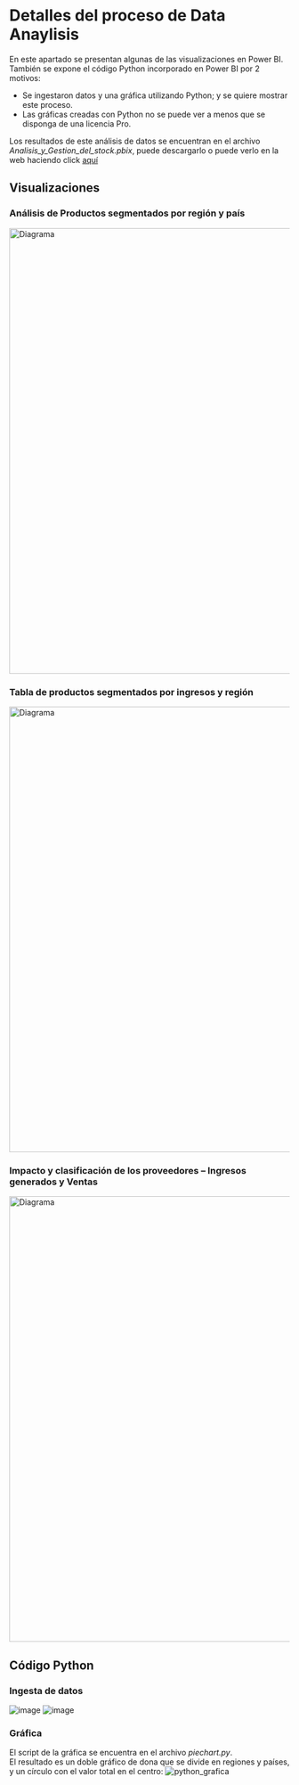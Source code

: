 # Detalles del proceso de Data Anaylisis

En este apartado se presentan algunas de las visualizaciones en Power BI.<br>
También se expone el código Python incorporado en Power BI por 2 motivos:

- Se ingestaron datos y una gráfica utilizando Python; y se quiere mostrar este proceso.
- Las gráficas creadas con Python no se puede ver a menos que se disponga de una licencia Pro.

Los resultados de este análisis de datos se encuentran en el archivo *Analisis_y_Gestion_del_stock.pbix*, puede descargarlo o puede verlo en la web haciendo click [aquí](https://app.powerbi.com/view?r=eyJrIjoiMWNiYjkxOWUtMzhlMS00ZjNkLWFlNjUtM2U2Y2U4YTJkOWY2IiwidCI6ImRmODY3OWNkLWE4MGUtNDVkOC05OWFjLWM4M2VkN2ZmOTVhMCJ9)

## Visualizaciones

### Análisis de Productos segmentados por región y país
<img src="https://github.com/user-attachments/assets/42a23502-947c-4b7c-a445-89802ae60cab" alt="Diagrama" width="800"/>

### Tabla de productos segmentados por ingresos y región
<img src="https://github.com/user-attachments/assets/11ebd3e4-fc16-48e7-9c87-df8f3c55a0b6" alt="Diagrama" width="800"/>

### Impacto y clasificación de los proveedores – Ingresos generados y Ventas
<img src="https://github.com/user-attachments/assets/ecb537a4-8f96-44fd-8829-367f2a5a10b3" alt="Diagrama" width="800"/>

## Código Python
### Ingesta de datos
![image](https://github.com/user-attachments/assets/c9ab2680-e1dc-4047-aba0-1a20e19ba049)
![image](https://github.com/user-attachments/assets/991d736e-b354-4eca-9b4a-e2cea09d811f)

### Gráfica
El script de la gráfica se encuentra en el archivo *piechart.py*.<br>
El resultado es un doble gráfico de dona que se divide en regiones y países, y un círculo con el valor total en el centro:
![python_grafica](https://github.com/user-attachments/assets/91dc662a-0157-48f4-92ec-42efa4e97c29)

